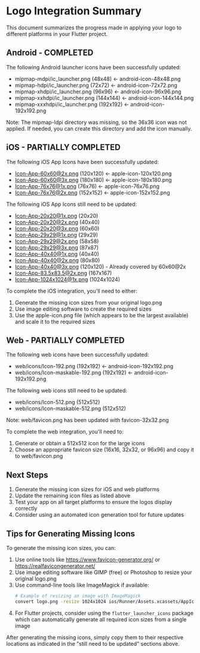 # Logo Integration Summary

This document summarizes the progress made in applying your logo to different platforms in your Flutter project.

## Android - COMPLETED

The following Android launcher icons have been successfully updated:
- mipmap-mdpi/ic_launcher.png (48x48) ← android-icon-48x48.png
- mipmap-hdpi/ic_launcher.png (72x72) ← android-icon-72x72.png
- mipmap-xhdpi/ic_launcher.png (96x96) ← android-icon-96x96.png
- mipmap-xxhdpi/ic_launcher.png (144x144) ← android-icon-144x144.png
- mipmap-xxxhdpi/ic_launcher.png (192x192) ← android-icon-192x192.png

Note: The mipmap-ldpi directory was missing, so the 36x36 icon was not applied. If needed, you can create this directory and add the icon manually.

## iOS - PARTIALLY COMPLETED

The following iOS App Icons have been successfully updated:
- Icon-App-60x60@2x.png (120x120) ← apple-icon-120x120.png
- Icon-App-60x60@3x.png (180x180) ← apple-icon-180x180.png
- Icon-App-76x76@1x.png (76x76) ← apple-icon-76x76.png
- Icon-App-76x76@2x.png (152x152) ← apple-icon-152x152.png

The following iOS App Icons still need to be updated:
- Icon-App-20x20@1x.png (20x20)
- Icon-App-20x20@2x.png (40x40)
- Icon-App-20x20@3x.png (60x60)
- Icon-App-29x29@1x.png (29x29)
- Icon-App-29x29@2x.png (58x58)
- Icon-App-29x29@3x.png (87x87)
- Icon-App-40x40@1x.png (40x40)
- Icon-App-40x40@2x.png (80x80)
- Icon-App-40x40@3x.png (120x120) - Already covered by 60x60@2x
- Icon-App-83.5x83.5@2x.png (167x167)
- Icon-App-1024x1024@1x.png (1024x1024)

To complete the iOS integration, you'll need to either:
1. Generate the missing icon sizes from your original logo.png
2. Use image editing software to create the required sizes
3. Use the apple-icon.png file (which appears to be the largest available) and scale it to the required sizes

## Web - PARTIALLY COMPLETED

The following web icons have been successfully updated:
- web/icons/Icon-192.png (192x192) ← android-icon-192x192.png
- web/icons/Icon-maskable-192.png (192x192) ← android-icon-192x192.png

The following web icons still need to be updated:
- web/icons/Icon-512.png (512x512)
- web/icons/Icon-maskable-512.png (512x512)

Note: web/favicon.png has been updated with favicon-32x32.png

To complete the web integration, you'll need to:
1. Generate or obtain a 512x512 icon for the large icons
2. Choose an appropriate favicon size (16x16, 32x32, or 96x96) and copy it to web/favicon.png

## Next Steps

1. Generate the missing icon sizes for iOS and web platforms
2. Update the remaining icon files as listed above
3. Test your app on all target platforms to ensure the logos display correctly
4. Consider using an automated icon generation tool for future updates

## Tips for Generating Missing Icons

To generate the missing icon sizes, you can:
1. Use online tools like https://www.favicon-generator.org/ or https://realfavicongenerator.net/
2. Use image editing software like GIMP (free) or Photoshop to resize your original logo.png
3. Use command-line tools like ImageMagick if available:
   ```bash
   # Example of resizing an image with ImageMagick
   convert logo.png -resize 1024x1024 ios/Runner/Assets.xcassets/AppIcon.appiconset/Icon-App-1024x1024@1x.png
   ```
4. For Flutter projects, consider using the `flutter_launcher_icons` package which can automatically generate all required icon sizes from a single image

After generating the missing icons, simply copy them to their respective locations as indicated in the "still need to be updated" sections above.
